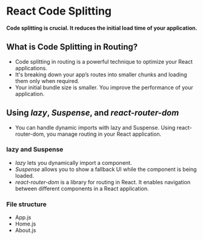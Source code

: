 # React Code Splitting

**Code splitting is crucial. It reduces the initial load time of your application.**

## What is Code Splitting in Routing?

- Code splitting in routing is a powerful technique to optimize your React applications.
- It's breaking down your app’s routes into smaller chunks and loading them only when required.
- Your initial bundle size is smaller. You improve the performance of your application.

## Using *lazy*, *Suspense*, and *react-router-dom*

- You can handle dynamic imports with lazy and Suspense. Using react-router-dom, you manage routing in your React application.

### lazy and Suspense

- *lazy* lets you dynamically import a component.
- *Suspense* allows you to show a fallback UI while the component is being loaded.
- *react-router-dom* is a library for routing in React. It enables navigation between different components in a React application.

### File structure

- App.js
- Home.js
- About.js
